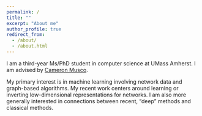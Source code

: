 ```yaml
---
permalink: /
title: ""
excerpt: "About me"
author_profile: true
redirect_from: 
  - /about/
  - /about.html
---
```


I am a third-year Ms/PhD student in computer science at UMass Amherst. I am advised by [Cameron Musco](https://people.cs.umass.edu/~cmusco/).

My primary interest is in machine learning involving network data and graph-based algorithms. My recent work centers around learning or inverting low-dimensional representations for networks. I am also more generally interested in connections between recent, “deep” methods and classical methods.

[//]: # "and how these connections can inform theoretical understanding of deep learning as well as new simplifications and advancements."

[//]: # "My CV is available [here](https://schariya.github.io/files/Sud_Chan_CV.pdf)."
